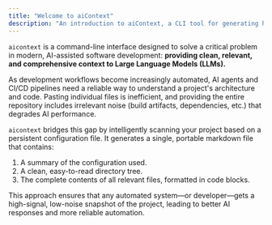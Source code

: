 ```yaml
---
title: "Welcome to aiContext"
description: "An introduction to aiContext, a CLI tool for generating high-signal, optimized code context for AI assistants and automated systems."
---
```


`aicontext` is a command-line interface designed to solve a critical problem in modern, AI-assisted software development: **providing clean, relevant, and comprehensive context to Large Language Models (LLMs).**

As development workflows become increasingly automated, AI agents and CI/CD pipelines need a reliable way to understand a project's architecture and code. Pasting individual files is inefficient, and providing the entire repository includes irrelevant noise (build artifacts, dependencies, etc.) that degrades AI performance.

`aicontext` bridges this gap by intelligently scanning your project based on a persistent configuration file. It generates a single, portable markdown file that contains:

1.  A summary of the configuration used.
2.  A clean, easy-to-read directory tree.
3.  The complete contents of all relevant files, formatted in code blocks.

This approach ensures that any automated system—or developer—gets a high-signal, low-noise snapshot of the project, leading to better AI responses and more reliable automation.